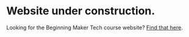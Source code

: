 # Website under construction.

Looking for the Beginning Maker Tech course website? [Find that here](https://jlaurentpdx.github.io/beginning-maker-tech/).
